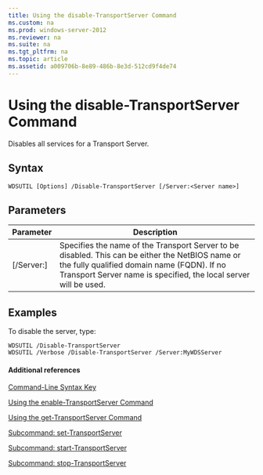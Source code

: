 ```yaml
---
title: Using the disable-TransportServer Command
ms.custom: na
ms.prod: windows-server-2012
ms.reviewer: na
ms.suite: na
ms.tgt_pltfrm: na
ms.topic: article
ms.assetid: a009706b-8e89-486b-8e3d-512cd9f4de74
---
```

# Using the disable-TransportServer Command
Disables all services for a Transport Server.

## Syntax

```
WDSUTIL [Options] /Disable-TransportServer [/Server:<Server name>]
```

## Parameters

|Parameter|Description|
|-------------|---------------|
|\[\/Server:<Server name>\]|Specifies the name of the Transport Server to be disabled. This can be either the NetBIOS name or the fully qualified domain name \(FQDN\). If no Transport Server name is specified, the local server will be used.|

## <a name="BKMK_examples"></a>Examples
To disable the server, type:

```
WDSUTIL /Disable-TransportServer
WDSUTIL /Verbose /Disable-TransportServer /Server:MyWDSServer
```

#### Additional references
[Command-Line Syntax Key](Command-Line-Syntax-Key.md)

[Using the enable-TransportServer Command](Using-the-enable-TransportServer-Command.md)

[Using the get-TransportServer Command](Using-the-get-TransportServer-Command.md)

[Subcommand: set-TransportServer](Subcommand--set-TransportServer.md)

[Subcommand: start-TransportServer](Subcommand--start-TransportServer.md)

[Subcommand: stop-TransportServer](Subcommand--stop-TransportServer.md)


